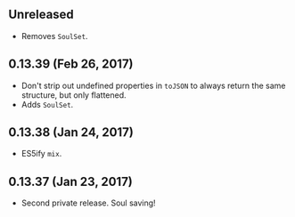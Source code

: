 ## Unreleased
- Removes `SoulSet`.

## 0.13.39 (Feb 26, 2017)
- Don't strip out undefined properties in `toJSON` to always return the same structure, but only flattened.
- Adds `SoulSet`.

## 0.13.38 (Jan 24, 2017)
- ES5ify `mix`.

## 0.13.37 (Jan 23, 2017)
- Second private release. Soul saving!
